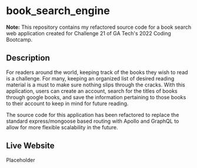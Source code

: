 # book_search_engine #

**Note:** This repository contains my refactored source code for a book search web application created for Challenge 21 of GA Tech's 2022 Coding Bootcamp.

## Description ##

For readers around the world, keeping track of the books they wish to read is a challenge. For many, keeping an organized list of desired reading material is a must to make sure nothing slips through the cracks. With this application, users can create an account, search for the titles of books through google books, and save the information pertaining to those books to their account to keep in mind for future reading. 

The source code for this application has been refactored to replace the standard express/mongoose based routing with Apollo and GraphQL to allow for more flexible scalability in the future.

## Live Website ##

Placeholder